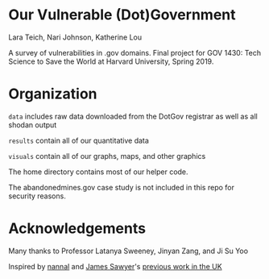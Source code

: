 # Our Vulnerable (Dot)Government

Lara Teich, Nari Johnson, Katherine Lou

A survey of vulnerabilities in .gov domains. Final project for GOV 1430: Tech Science to Save the World at Harvard University, Spring 2019.

# Organization

`data` includes raw data downloaded from the DotGov registrar as well as all shodan output

`results` contain all of our quantitative data

`visuals` contain all of our graphs, maps, and other graphics

The home directory contains most of our helper code.


The abandonedmines.gov case study is not included in this repo for security reasons.

# Acknowledgements

Many thanks to Professor Latanya Sweeney, Jinyan Zang, and Ji Su Yoo

Inspired by [nannal](https://github.com/nannal) and [James Sawyer](http://www.jamessawyer.co.uk/)'s [previous work in the UK](https://github.com/nannal/GovUK-CVE)
